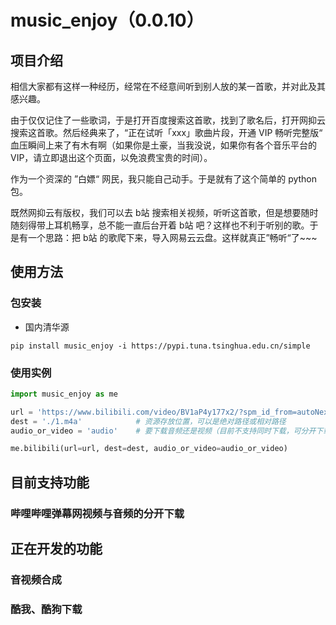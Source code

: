 # music_enjoy（0.0.10）





## 项目介绍

相信大家都有这样一种经历，经常在不经意间听到别人放的某一首歌，并对此及其感兴趣。

由于仅仅记住了一些歌词，于是打开百度搜索这首歌，找到了歌名后，打开网抑云搜索这首歌。然后经典来了，“正在试听「xxx」歌曲片段，开通 VIP 畅听完整版“ 血压瞬间上来了有木有啊（如果你是土豪，当我没说，如果你有各个音乐平台的VIP，请立即退出这个页面，以免浪费宝贵的时间）。

作为一个资深的 ”白嫖“ 网民，我只能自己动手。于是就有了这个简单的 python 包。

既然网抑云有版权，我们可以去 b站 搜索相关视频，听听这首歌，但是想要随时随刻得带上耳机畅享，总不能一直后台开着 b站 吧？这样也不利于听别的歌。于是有一个思路：把 b站 的歌爬下来，导入网易云云盘。这样就真正”畅听“了~~~



## 使用方法

### 包安装

- 国内清华源

```shell
pip install music_enjoy -i https://pypi.tuna.tsinghua.edu.cn/simple
```



### 使用实例

```python
import music_enjoy as me

url = 'https://www.bilibili.com/video/BV1aP4y177x2/?spm_id_from=autoNext' # 你的视频网址
dest = './1.m4a' 			# 资源存放位置，可以是绝对路径或相对路径
audio_or_video = 'audio' 	# 要下载音频还是视频（目前不支持同时下载，可分开下载后合成，一键下载功能目前正在开发当中）

me.bilibili(url=url, dest=dest, audio_or_video=audio_or_video)
```





## 目前支持功能

### 哔哩哔哩弹幕网视频与音频的分开下载



## 正在开发的功能

### 音视频合成

### 酷我、酷狗下载





### 

### 

